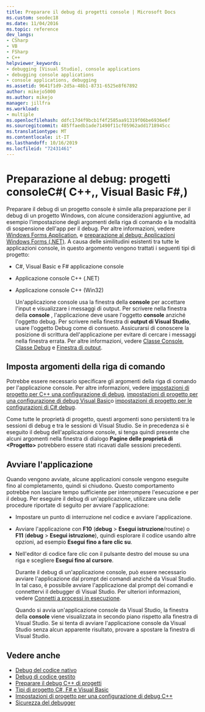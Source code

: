 ```yaml
---
title: Preparare il debug di progetti console | Microsoft Docs
ms.custom: seodec18
ms.date: 11/04/2016
ms.topic: reference
dev_langs:
- CSharp
- VB
- FSharp
- C++
helpviewer_keywords:
- debugging [Visual Studio], console applications
- debugging console applications
- console applications, debugging
ms.assetid: 9641f1d9-2d5a-48b1-8731-6525e8f67892
author: mikejo5000
ms.author: mikejo
manager: jillfra
ms.workload:
- multiple
ms.openlocfilehash: ddfc17d4f9bcb1f4f2585aa91319f06be6936e6f
ms.sourcegitcommit: 485ffaedb1ade71490f11cf05962add1718945cc
ms.translationtype: MT
ms.contentlocale: it-IT
ms.lasthandoff: 10/16/2019
ms.locfileid: "72431461"
---
```

# <a name="debugging-preparation-console-projects-c-c-visual-basic-f"></a>Preparazione al debug: progetti consoleC#( C++,, Visual Basic F#,)

Preparare il debug di un progetto console è simile alla preparazione per il debug di un progetto Windows, con alcune considerazioni aggiuntive, ad esempio l'impostazione degli argomenti della riga di comando e la modalità di sospensione dell'app per il debug. Per altre informazioni, vedere [Windows Forms Application](../debugger/debugging-preparation-windows-forms-applications.md), e [preparazione al debug:  Applicazioni Windows Forms (.NET)](https://docs.microsoft.com/previous-versions/visualstudio/visual-studio-2010/sez9z95a(v=vs.100)). A causa delle similitudini esistenti tra tutte le applicazioni console, in questo argomento vengono trattati i seguenti tipi di progetto:

- C#, Visual Basic e F# applicazione console

- Applicazione console C++ (.NET)

- Applicazione console C++ (Win32)

  Un'applicazione console usa la finestra della **console** per accettare l'input e visualizzare i messaggi di output. Per scrivere nella finestra della **console** , l'applicazione deve usare l'oggetto **console** anziché l'oggetto debug. Per scrivere nella finestra di **output di Visual Studio**, usare l'oggetto Debug come di consueto. Assicurarsi di conoscere la posizione di scrittura dell'applicazione per evitare di cercare i messaggi nella finestra errata. Per altre informazioni, vedere [Classe Console](/dotnet/api/system.console), [Classe Debug](/dotnet/api/system.diagnostics.debug) e [Finestra di output](../ide/reference/output-window.md).

## <a name="set-command-line-arguments"></a>Imposta argomenti della riga di comando

Potrebbe essere necessario specificare gli argomenti della riga di comando per l'applicazione console. Per altre informazioni, vedere [impostazioni di progetto per C++ una configurazione di debug](../debugger/project-settings-for-a-cpp-debug-configuration.md), [impostazioni di progetto per una configurazione di debug Visual Basic](../debugger/project-settings-for-a-visual-basic-debug-configuration.md)o [impostazioni di progetto per le configurazioni di C# debug](../debugger/project-settings-for-csharp-debug-configurations.md).

Come tutte le proprietà di progetto, questi argomenti sono persistenti tra le sessioni di debug e tra le sessioni di Visual Studio. Se in precedenza si è eseguito il debug dell'applicazione console, si tenga quindi presente che alcuni argomenti nella finestra di dialogo **Pagine delle proprietà di \<Progetto>** potrebbero essere stati ricavati dalle sessioni precedenti.

## <a name="start-the-application"></a>Avviare l'applicazione

 Quando vengono avviate, alcune applicazioni console vengono eseguite fino al completamento, quindi si chiudono. Questo comportamento potrebbe non lasciare tempo sufficiente per interrompere l'esecuzione e per il debug. Per eseguire il debug di un'applicazione, utilizzare una delle procedure riportate di seguito per avviare l'applicazione:

- Impostare un punto di interruzione nel codice e avviare l'applicazione.

- Avviare l'applicazione con **F10** (**debug** > **Esegui istruzione**/routine) o **F11** (**debug** > **Esegui istruzione**), quindi esplorare il codice usando altre opzioni, ad esempio **Esegui fino a fare clic su**.

- Nell'editor di codice fare clic con il pulsante destro del mouse su una riga e scegliere **Esegui fino al cursore**.

  Durante il debug di un'applicazione console, può essere necessario avviare l'applicazione dal prompt dei comandi anziché da Visual Studio. In tal caso, è possibile avviare l'applicazione dal prompt dei comandi e connettervi il debugger di Visual Studio. Per ulteriori informazioni, vedere [Connetti a processi in esecuzione](../debugger/attach-to-running-processes-with-the-visual-studio-debugger.md).

  Quando si avvia un'applicazione console da Visual Studio, la finestra della **console** viene visualizzata in secondo piano rispetto alla finestra di Visual Studio. Se si tenta di avviare l'applicazione console da Visual Studio senza alcun apparente risultato, provare a spostare la finestra di Visual Studio.

## <a name="see-also"></a>Vedere anche
- [Debug del codice nativo](../debugger/debugging-native-code.md)
- [Debug di codice gestito](../debugger/debugging-managed-code.md)
- [Preparare il debug C++ di progetti](../debugger/debugging-preparation-visual-cpp-project-types.md)
- [Tipi di progetto C#, F# e Visual Basic](../debugger/debugging-preparation-csharp-f-hash-and-visual-basic-project-types.md)
- [Impostazioni di progetto per una configurazione di debug C++](../debugger/project-settings-for-a-cpp-debug-configuration.md)
- [Sicurezza del debugger](../debugger/debugger-security.md)